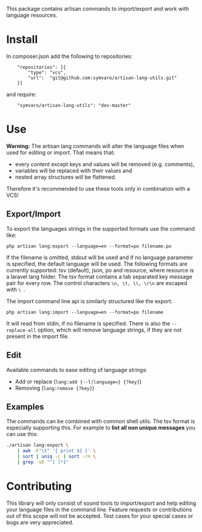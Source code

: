 This package contains artisan commands to import/export and work with 
language resources.

# Install

In composer.json add the following to repositories:

```
    "repositories": [{ 
        "type": "vcs", 
        "url":  "git@github.com:symvaro/artisan-lang-utils.git" 
    }]
```

and require:

```
    "symvaro/artisan-lang-utils": "dev-master"
```

# Use

__Warning:__ The artisan lang commands will alter the language files
when used for editing or import. That means that:
 
 * every content except keys and values will be removed (e.g. comments), 
 * variables will be replaced with their values and 
 * nested array structures will be flattened.
 
Therefore it's recommended to use these tools only in combination with a VCS!

## Export/Import

To export the languages strings in the supported formats use the command like:

```
php artisan lang:export --language=en --format=po filename.po
```

If the filename is omitted, stdout will be used and if no language parameter is specified, the
default language will be used. The following formats are currently supported: tsv (default), 
json, po and resource, where resource is a laravel lang folder. The tsv format contains 
a tab separated key message pair for every row. The control characters `\n, \t, \\, \r\n` are
escaped with `\ `.

The import command line api is similarly structured like the export.

```
php artisan lang:import --language=en --format=po filename
```

It will read from stdin, if no filename is specified. There is also 
the `--replace-all` option, which will remove language strings,
if they are not present in the import file.

## Edit

Available commands to ease editing of language strings:

 * Add or replace (`lang:add {--l|language=} {?key}`)
 * Removing (`lang:remove {?key}`)

## Examples

The commands can be combined with common shell utils. The tsv format is especially supporting this. For example to
__list all non unique messages__ you can use this:

```sh
./artisan lang:export \
    | awk -F"\t" '{ print $2 }' \
    | sort | uniq -c | sort -rn \
    | grep -vE "^[ ]*1"
```

# Contributing

This library will only consist of sound tools to import/export and help editing your language files in the command
line. Feature requests or contributions out of this scope will not be accepted. Test cases for your special
cases or bugs are very appreciated.

